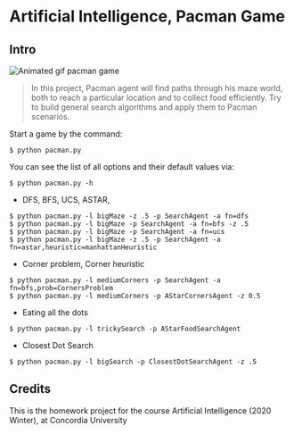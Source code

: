 Artificial Intelligence, Pacman Game
======================================

## Intro

![Animated gif pacman game](http://ai.berkeley.edu/images/pacman_game.gif)

> In this project, Pacman agent will find paths through his maze world, both to reach a particular location and to collect food efficiently. Try to build general search algorithms and apply them to Pacman scenarios.

Start a game by the command:
```
$ python pacman.py
```
You can see the list of all options and their default values via:
```
$ python pacman.py -h
```

- DFS, BFS, UCS, ASTAR, 
```
$ python pacman.py -l bigMaze -z .5 -p SearchAgent -a fn=dfs
$ python pacman.py -l bigMaze -p SearchAgent -a fn=bfs -z .5
$ python pacman.py -l bigMaze -p SearchAgent -a fn=ucs
$ python pacman.py -l bigMaze -z .5 -p SearchAgent -a fn=astar,heuristic=manhattanHeuristic
```
- Corner problem, Corner heuristic
```
$ python pacman.py -l mediumCorners -p SearchAgent -a fn=bfs,prob=CornersProblem
$ python pacman.py -l mediumCorners -p AStarCornersAgent -z 0.5
```
- Eating all the dots
```
$ python pacman.py -l trickySearch -p AStarFoodSearchAgent
```

- Closest Dot Search
```
$ python pacman.py -l bigSearch -p ClosestDotSearchAgent -z .5
```
## Credits
This is the homework project for the course Artificial Intelligence (2020 Winter), at Concordia University
